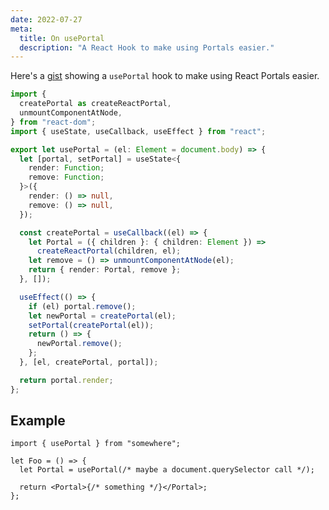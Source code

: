 ```yaml
---
date: 2022-07-27
meta:
  title: On usePortal
  description: "A React Hook to make using Portals easier."
---
```


Here's a [gist][] showing a `usePortal` hook to make using React Portals easier.

```ts
import {
  createPortal as createReactPortal,
  unmountComponentAtNode,
} from "react-dom";
import { useState, useCallback, useEffect } from "react";

export let usePortal = (el: Element = document.body) => {
  let [portal, setPortal] = useState<{
    render: Function;
    remove: Function;
  }>({
    render: () => null,
    remove: () => null,
  });

  const createPortal = useCallback((el) => {
    let Portal = ({ children }: { children: Element }) =>
      createReactPortal(children, el);
    let remove = () => unmountComponentAtNode(el);
    return { render: Portal, remove };
  }, []);

  useEffect(() => {
    if (el) portal.remove();
    let newPortal = createPortal(el);
    setPortal(createPortal(el));
    return () => {
      newPortal.remove();
    };
  }, [el, createPortal, portal]);

  return portal.render;
};
```

## Example

```tsx
import { usePortal } from "somewhere";

let Foo = () => {
  let Portal = usePortal(/* maybe a document.querySelector call */);

  return <Portal>{/* something */}</Portal>;
};
```

[gist]: https://gist.github.com/brandonpittman/41c19d9cd900f8f8d4ebdc9bc6486a43
